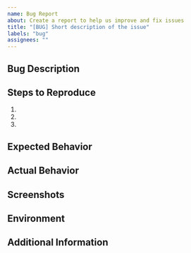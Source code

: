 ```yaml
---
name: Bug Report
about: Create a report to help us improve and fix issues
title: "[BUG] Short description of the issue"
labels: "bug"
assignees: ""
---
```


## Bug Description

<!-- Provide a clear and concise description of the bug or issue you encountered. -->

## Steps to Reproduce

<!-- List the steps to reproduce the issue. Include any necessary code snippets or configuration details. -->

1.
2.
3.

## Expected Behavior

<!-- Describe what you expected to happen when following the steps above. -->

## Actual Behavior

<!-- Describe what actually happened when following the steps above. -->

## Screenshots

<!-- If applicable, add screenshots that demonstrate the issue. -->

## Environment

<!-- Provide details about your environment (e.g., operating system, browser version, software version) where the bug occurred. -->

## Additional Information

<!-- Add any additional information that may be helpful in understanding and resolving the issue. -->
